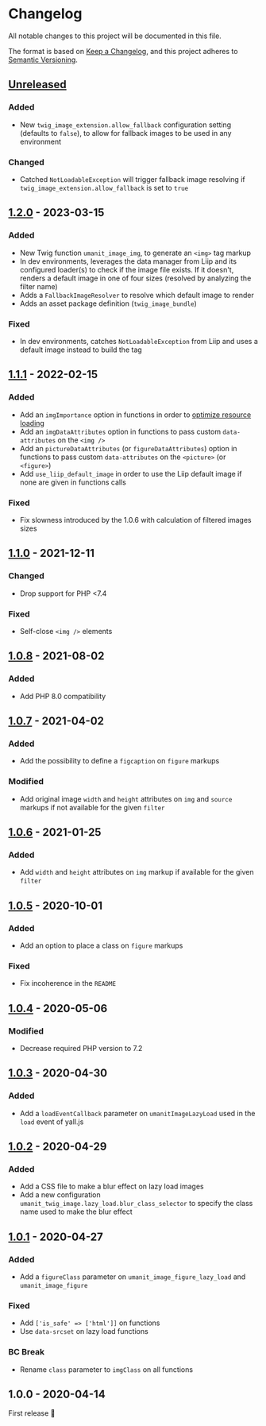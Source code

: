 # Changelog

All notable changes to this project will be documented in this file.

The format is based on [Keep a Changelog](https://keepachangelog.com/en/1.0.0/), and this project adheres
to [Semantic Versioning](https://semver.org/spec/v2.0.0.html).

## [Unreleased]

### Added

- New `twig_image_extension.allow_fallback` configuration setting (defaults to `false`), to allow for fallback images to
  be used in any environment

### Changed

- Catched `NotLoadableException` will trigger fallback image resolving if `twig_image_extension.allow_fallback` is set
  to `true`

## [1.2.0] - 2023-03-15

### Added

- New Twig function `umanit_image_img`, to generate an `<img>` tag markup
- In dev environments, leverages the data manager from Liip and its configured loader(s) to check if the image file
  exists.
  If it doesn't, renders a default image in one of four sizes (resolved by analyzing the filter name)
- Adds a `FallbackImageResolver` to resolve which default image to render
- Adds an asset package definition (`twig_image_bundle`)

### Fixed

- In dev environments, catches `NotLoadableException` from Liip and uses a default image instead to build the tag

## [1.1.1] - 2022-02-15

### Added

- Add an `imgImportance` option in functions in order to [optimize resource loading](https://web.dev/priority-hints/)
- Add an `imgDataAttributes` option in functions to pass custom `data-attributes` on the `<img />`
- Add an `pictureDataAttributes` (or `figureDataAttributes`) option in functions to pass custom `data-attributes` on
  the `<picture>` (or `<figure>`)
- Add `use_liip_default_image` in order to use the Liip default image if none are given in functions calls

### Fixed

- Fix slowness introduced by the 1.0.6 with calculation of filtered images sizes

## [1.1.0] - 2021-12-11

### Changed

- Drop support for PHP <7.4

### Fixed

- Self-close `<img />` elements

## [1.0.8] - 2021-08-02

### Added

- Add PHP 8.0 compatibility

## [1.0.7] - 2021-04-02

### Added

- Add the possibility to define a `figcaption` on `figure` markups

### Modified

- Add original image `width` and `height` attributes on `img` and `source` markups if not available for the given
  `filter`

## [1.0.6] - 2021-01-25

### Added

- Add `width` and `height` attributes on `img` markup if available for the given `filter`

## [1.0.5] - 2020-10-01

### Added

- Add an option to place a class on `figure` markups

### Fixed

- Fix incoherence in the `README`

## [1.0.4] - 2020-05-06

### Modified

- Decrease required PHP version to 7.2

## [1.0.3] - 2020-04-30

### Added

- Add a `loadEventCallback` parameter on `umanitImageLazyLoad` used in the `load` event of yall.js

## [1.0.2] - 2020-04-29

### Added

- Add a CSS file to make a blur effect on lazy load images
- Add a new configuration `umanit_twig_image.lazy_load.blur_class_selector` to specify the class name used to make the
  blur effect

## [1.0.1] - 2020-04-27

### Added

- Add a `figureClass` parameter on `umanit_image_figure_lazy_load` and `umanit_image_figure`

### Fixed

- Add `['is_safe' => ['html']]` on functions
- Use `data-srcset` on lazy load functions

### BC Break

- Rename `class` parameter to `imgClass` on all functions

## 1.0.0 - 2020-04-14

First release 🎉

[Unreleased]: https://github.com/umanit/twig-image-extension/compare/1.2.0...main

[1.2.0]: https://github.com/umanit/twig-image-extension/compare/1.1.1...1.2.0

[1.1.1]: https://github.com/umanit/twig-image-extension/compare/1.1.0...1.1.1

[1.1.0]: https://github.com/umanit/twig-image-extension/compare/1.0.8...1.1.0

[1.0.8]: https://github.com/umanit/twig-image-extension/compare/1.0.7...1.0.8

[1.0.7]: https://github.com/umanit/twig-image-extension/compare/1.0.6...1.0.7

[1.0.6]: https://github.com/umanit/twig-image-extension/compare/1.0.5...1.0.6

[1.0.5]: https://github.com/umanit/twig-image-extension/compare/1.0.4...1.0.5

[1.0.4]: https://github.com/umanit/twig-image-extension/compare/1.0.3...1.0.4

[1.0.3]: https://github.com/umanit/twig-image-extension/compare/1.0.2...1.0.3

[1.0.2]: https://github.com/umanit/twig-image-extension/compare/1.0.1...1.0.2

[1.0.1]: https://github.com/umanit/twig-image-extension/compare/1.0.0...1.0.1
